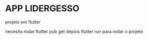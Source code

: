 # APP LIDERGESSO

projeto em flutter

necesita rodar flutter pub get depois flutter run para rodar o projeto


